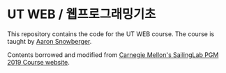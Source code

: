 # UT WEB / 웹프로그래밍기초

This repository contains the code for the UT WEB course. The course is taught by [Aaron Snowberger](https://aaron.kr).

Contents borrowed and modified from [Carnegie Mellon's SailingLab PGM 2019 Course website](https://github.com/sailinglab/pgm-spring-2019).
